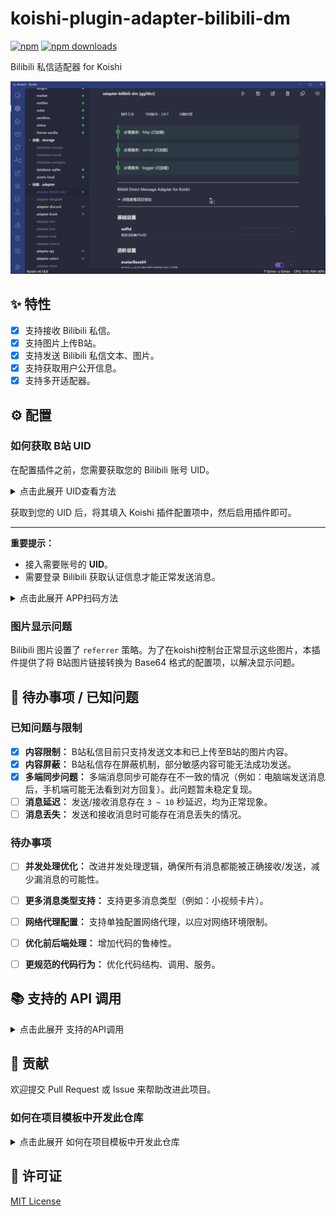 # koishi-plugin-adapter-bilibili-dm

[![npm](https://img.shields.io/npm/v/koishi-plugin-adapter-bilibili-dm?style=flat-square)](https://www.npmjs.com/package/koishi-plugin-adapter-bilibili-dm)  [![npm downloads](https://img.shields.io/npm/dm/koishi-plugin-adapter-bilibili-dm)](https://www.npmjs.com/package/koishi-plugin-adapter-bilibili-dm)


Bilibili 私信适配器 for Koishi

![preview.gif](https://raw.githubusercontent.com/Roberta001/koishi-plugin-adapter-bilibili-dm/refs/heads/main/screenshots/preview.gif)
    

## ✨ 特性

-   [x] 支持接收 Bilibili 私信。
-   [x] 支持图片上传B站。
-   [x] 支持发送 Bilibili 私信文本、图片。
-   [x] 支持获取用户公开信息。
-   [x] 支持多开适配器。

## ⚙️ 配置

### 如何获取 B站 UID

在配置插件之前，您需要获取您的 Bilibili 账号 UID。

<details>
<summary>点击此展开 UID查看方法</summary>

*   **手机端参考：**
    ![手机端获取UID](https://i0.hdslb.com/bfs/openplatform/9168ed872d8d132ee32d265b17327bbda5d40588.png)
*   **电脑端参考：**
    ![电脑端获取UID](https://i0.hdslb.com/bfs/openplatform/b216ed9fd08585fd2b1b7e89cef06618e10553c2.png)

</details>

获取到您的 UID 后，将其填入 Koishi 插件配置项中，然后启用插件即可。

---

**重要提示：**

*   接入需要账号的 **UID**。
*   需要登录 Bilibili 获取认证信息才能正常发送消息。

<details>
<summary>点击此展开 APP扫码方法</summary>

*   **APP扫码获取方法：**
    ![APP扫码获取UID](https://i0.hdslb.com/bfs/openplatform/d3f604c1b732ff83f0874ee89027dda8e4c3031a.png)

    ![控制台登录](https://i0.hdslb.com/bfs/openplatform/330ff2dfb8f83d62afbb8ed3ffe4e2acc9c5ed39.png)
</details>

### 图片显示问题

Bilibili 图片设置了 `referrer` 策略。为了在koishi控制台正常显示这些图片，本插件提供了将 B站图片链接转换为 Base64 格式的配置项，以解决显示问题。


## 🚧 待办事项 / 已知问题

### 已知问题与限制

*   [x] **内容限制：** B站私信目前只支持发送文本和已上传至B站的图片内容。
*   [x] **内容屏蔽：** B站私信存在屏蔽机制，部分敏感内容可能无法成功发送。
*   [x] **多端同步问题：** 多端消息同步可能存在不一致的情况（例如：电脑端发送消息后，手机端可能无法看到对方回复）。此问题暂未稳定复现。
*   [ ] **消息延迟：** 发送/接收消息存在 `3 ~ 10` 秒延迟，均为正常现象。
*   [ ] **消息丢失：** 发送和接收消息时可能存在消息丢失的情况。

### 待办事项 

*   [ ] **并发处理优化：** 改进并发处理逻辑，确保所有消息都能被正确接收/发送，减少漏消息的可能性。
*   [ ] **更多消息类型支持：** 支持更多消息类型（例如：小视频卡片）。
*   [ ] **网络代理配置：** 支持单独配置网络代理，以应对网络环境限制。
*   [ ] **优化前后端处理：** 增加代码的鲁棒性。
*   [ ] **更规范的代码行为：** 优化代码结构、调用、服务。


## 📚 支持的 API 调用

<details>
<summary>点击此展开 支持的API调用</summary>

### `session.bot` 


*   **`sendMessage(channelId: string, content: Fragment): Promise<string[]>`**
    *   向指定频道发送消息。
    *   示例: `await session.bot.sendMessage(session.channelId, 'Hello from Koishi!');`

*   **`sendPrivateMessage(userId: string, content: Fragment): Promise<string[]>`**
    *   向指定用户发送私信。
    *   示例: `await session.bot.sendPrivateMessage(session.userId, 'Hello private!');`

*   **`getMessage(channelId: string, messageId: string): Promise<any | undefined>`**
    *   获取指定频道中的特定消息详情。
    *   示例: `const message = await session.bot.getMessage(session.channelId, session.messageId);`

*   **`deleteMessage(channelId: string, messageId: string): Promise<void>`**
    *   撤回指定频道中的特定消息。
    *   示例: `await session.bot.deleteMessage(session.channelId, messageId);`

### `session.bot.internal`

*   **`followUser(uid: string): Promise<boolean>`**
    *   关注指定 UP 主。
    *   示例: `await session.bot.internal.followUser('123456');`

*   **`unfollowUser(uid: string): Promise<boolean>`**
    *   取消关注指定 UP 主。
    *   示例: `await session.bot.internal.unfollowUser('123456');`

*   **`getFollowedUsers(): Promise<any[]>`**
    *   获取当前账号关注的 UP 主列表。
    *   示例: `const followedUsers = await session.bot.internal.getFollowedUsers();`

*   **`getPersonalDynamics(uid: string): Promise<DynamicItem[]>`**
    *   获取指定 UP 主的动态列表。
    *   示例: `const personalDynamics = await session.bot.internal.getPersonalDynamics(session.userId);`

*   **`getDynamicDetail(dynamicId: string): Promise<DynamicItem | null>`**
    *   获取指定动态的详细信息。
    *   示例: `const dynamicDetail = await session.bot.internal.getDynamicDetail('1234567890123456789');`

*   **`getAllFollowedDynamics(): Promise<DynamicItem[]>`**
    *   获取所有关注的 UP 主的最新动态列表。
    *   示例: `const allFollowedDynamics = await session.bot.internal.getAllFollowedDynamics();`

</details>

## 🤝 贡献

欢迎提交 Pull Request 或 Issue 来帮助改进此项目。

### 如何在项目模板中开发此仓库


<details>
<summary>点击此展开 如何在项目模板中开发此仓库</summary>

1.  **创建项目模板** 🚀

    ```shell
    yarn create koishi
    ```

    一路回车，直到弹出 Koishi 的 WebUI。

2.  **进入项目模板根目录** 📂

    先在 Koishi 终端按下 `Ctrl + C` 退出项目模板，然后 `cd` 进入目录：

    ```shell
    cd koishi-app
    ```

3.  **克隆本仓库** ⬇️

    ```shell
    yarn clone Roberta001/koishi-plugin-adapter-bilibili-dm
    ```

4.  **以开发模式启动** 🚧
    
    ```shell
    yarn dev
    ```

</details>

## 📄 许可证

[MIT License](LICENSE)
